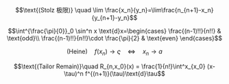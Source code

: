 
$$\text{(Stolz 极限)} \quad \lim \frac{x_n}{y_n}=\lim\frac{n_{n+1}-x_n}{y_{n+1}-y_n}$$

$$\int^{\frac{\pi}{0}}_0 \sin^n x \text{d}x=\begin{cases}
    \frac{(n-1)!!}{n!!} & \text{odd}\\
    \frac{(n-1)!!}{n!!}\cdot \frac{\pi}{2} & \text{even}
\end{cases}$$

$$\text{(Heine)}\quad f(x_n)\to \varsigma \quad \Leftrightarrow \quad x_n\to a$$

$$\text{(Tailor Remain)}\quad R_{n,x_0}(x) = \frac{1}{n!}\int^x_{x_0} (x-\tau)^n f^{(n+1)}(\tau)\text{d}\tau$$